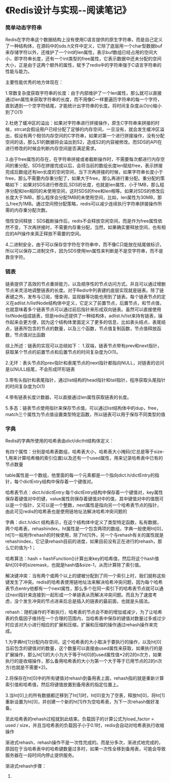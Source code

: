 # 《Redis设计与实现--阅读笔记》

### 简单动态字符串

Redis在字符串这个数据结构上没有使用C语言提供的原生字符串，而是自己定义了一种结构体，在源码中的sds.h文件中定义，它除了底层用一个char型数据buf来存储字符以外，还维护了一个int的len属性，表示buf数组已经占用的空间大小，即字符串长度，还有一个int类型的free属性，它表示数据中还未分配的空间大小，正是由于这两个额外的属性，赋予了redis中的字符串强于C语言字符串的性能与能力。

主要性能优秀的地方体现在：

1.常数复杂度获取字符串的长度：由于内部维护了一个len属性，那么就可以直接通过len属性来获取字符串的长度，而不用像C一样要遍历字符串的每一个字符，直到遇到一个空字符结尾，才能统计出字符串的长度。将时间复杂度从O(n)缩小到了O(1)

2.杜绝了缓冲区的溢出：如果对字符串进行拼接操作，原生C字符串来拼接的时候，strcat会假设用户已经分配了足够的内存空间，一旦没有，就会发生缓冲区溢出，假设有两个相邻内存空间的C字符串，如果对第一个进行拼接操作，没有分配空间的话，那么S1的数据将会溢出到S2，造成S2的内容被修改。而SDS的API在进行修改的时候会判断内存空间是否满足需求。

3.由于free属性的存在，在字符串拼接或者截断操作时，不需要每次都进行内存空间的重分配，SDS在拼接完成以后，会将当前的数组长度len赋给free，表示拼接完成后数组还有len长度的空闲空间，当下次再拼接的时候，如果字符串长度小于free，那么不需要内存重分配了，如果大于free，那么再进行重分配。重分配的策略如下：如果对SDS进行修改后,SDS的长度，也就是len属性，小于1MB，那么程序分配和len相同的未使用空间，这时SDS的free和len相等。如果对SDS的修改后长度大于1MB，那么程序会分配1MB的未使用空间，比如，len属性为30MB，那么free为1MB。通过空间预分配策略，redis可以减少连续执行字符串拼接操作所需的内存重分配次数。

惰性空间释放：SDS截断操作后，redis不会释放空闲空间，而是作为free属性依然不变，下次再拼接时，不需要内存重分配，当然，如果确实要释放空间，也有相应的API操作来真正释放不需要的空间。

4.二进制安全，由于可以保存空字符在字符串中，而不像C只能放在结尾做标识，所以可以保存二进制文件，因为SDS使用len属性来判断是不是空字符串，而不是靠空字符。

### 链表

链表提供了高效的节点重排能力，以及顺序性的节点访问方式。并且可以通过增删节点来灵活地调整链表的长度。对于Redis中列表键的底层实现就是链表。除了链表键之外，发布与订阅，慢查询，监视器等功能也用到了链表。每个链表节点的定义在adlist.h/listNode结构体中定义，它定义了前置节点，后置节点，和节点值，也就意味着多个链表节点可以通过前后指针来形成双向链表。虽然可以直接使用listNode组成链表，但是redis还提供了一种结构体，adlist.h/list来持有链表，操作起来会更方便，因为这个结构体里面定义了更多的信息，比如表头结点，表尾结点，链表所包含的节点的数量，以及三个函数，节点值复制函数，节点值释放函数，节点值对比函数

综上所述：链表的实现可以总结如下：
1.双端，链表节点带有prev和next指针，获取某个节点的前置节点和后置节点的时间复杂度为O(1)。

2.无环：表头节点的prev指针和表尾节点的next指针都指向NULL，对链表的访问是以NULL结尾，不会形成环形链表

3.带有头指针和表尾指针，通过list结构的head指针和tail指针，程序获取头尾指针的时间复杂度为O(1)

4.带有链表长度计数器，可以直接通过len属性获取链表的长度。

5.多态：链表节点使用指针来保存节点值，可以通过list结构体中的dup，free，match三个属性为节点值设置类型特定函数，所以链表可以用于保存不同类型的值

### 字典

Redis的字典所使用的哈希表由dict/dictht结构体定义：

有四个属性：分别是哈希表数组，哈希表大小，哈希表大小掩码(它总是等于size-1,用来计算哈希桶的索引位置)以及还有一个used属性，用来记录哈希表中已有的节点数量

table属性是一个数组，他里面的每一个元素都是一个指向dict.h/dictEntry的指针，每个dictEntry结构中保存着一个键值对。

哈希表节点：dict.h/dictEntry:每个dictEntry结构中保存着一个键值对，key属性保存着键值对中的键，value属性则保存着键值对中的值，其中键值对中的值既可以是一个指针，又可以是一个整数，next属性是指向另一个哈希表节点的指针，由此可见redis的哈希表也是使用链地址法解决哈希冲突问题的

字典：dict.h/dict 结构表示，在这个结构体中定义了类型特定函数，私有数据，两个哈希表，rehashindex。ht属性是一个包含两项的数组，字典一般使用ht[0]，ht[1]一般用作rehash的时候使用，除了ht[1]外，另一个与rehash有关的属性就是rehashindex，它记录rehash目前的进度，如果目前没有正在进行的rehash，那么它的值为-1；

哈希算法：hash = hashFunction()计算出来key的哈希值，然后将这个hash值&ht[0]中的sizemask，也就是hash值&size-1，从而计算除了索引值。

解决键冲突：当有两个或两个以上的键被分配到了同一个索引上时，我们就称这些键发生了冲突。redis的哈希表使用链地址法来解决哈希冲突问题，因为每个哈希表节点entry他都有一个next属性，那么多个在同一索引下的哈希表节点就可以通过next指针来连接到一起形成一个单链表从而解决冲突问题。而且为了速度考虑，没个发生冲突的节点进来后总是插入的链表的最前面，也就是头插法。

rehash：随机操作的不断执行，哈希表的节点会不断的增加或减少，为了让哈希表的负载因子维持在一个合理的范围内，当哈希表中保存的键值对数量过多或过少时应该对大小进行相应的扩展和压缩，扩展和压缩的操作通过rehash操作来完成。

1.为字典ht[1]分配内存空间，这个哈希表的大小取决于要执行的操作，以及ht[0]当前包含的键值对的数量，这个数量可以直接由used属性来获取，如果执行的是扩展操作，那么ht[1]的大小为大于等于ht[0]的used属性值*2的2的n次方，如果执行的是收缩操作，那么备用哈希表的大小为第一个大于等于已用节点的2的n次方(也就是不需要×2)。

2.将保存在ht[0]中的所有键值对rehash到备用表上面，rehash指的就是重新计算索引值和哈希值，然后将键值放置到备用表的指定位置上。

3.当ht[0]上的所有数据都迁移到了ht[1]时，ht[0]变为了空表，释放ht[0]，将ht[1]重新设置为ht[0]，并创建一个新的ht[1]作为空哈希表，为下一次rehash做好准备。

至此哈希表的rehash过程就到此结束。负载因子的计算公式为load_factor = used / size，并且当哈希表的负载因子小于0.1时，redis会自动对哈希表执行收缩操作

渐进式rehash，rehash操作不是一次性完成的。而是分多次，渐进式地完成的，原因在于当哈希表中的哈希键数量过多时，如果一次性全移到备用表，可能会导致服务器在一段时间内停止提供服务。

渐进式rehash步骤：

1.


